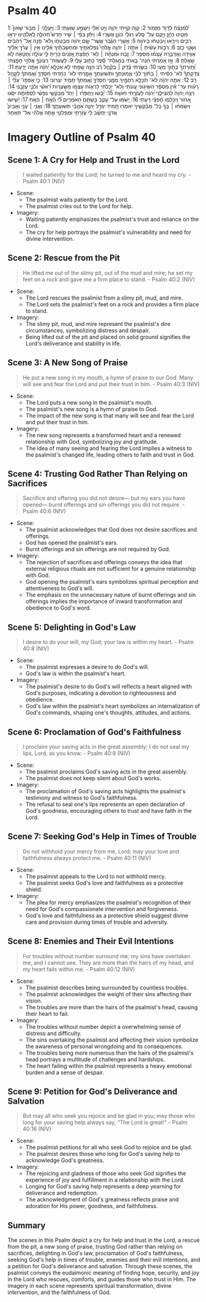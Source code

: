 # Psalm 40
1: לַ֝מְנַצֵּ֗חַ לְדָוִ֥ד מִזְמֽוֹר׃
2: קַוֺּ֣ה קִוִּ֣יתִי יְהוָ֑ה וַיֵּ֥ט אֵ֝לַ֗י וַיִּשְׁמַ֥ע שַׁוְעָתִֽי׃
3: וַיַּעֲלֵ֤נִי ׀ מִבּ֥וֹר שָׁאוֹן֮ מִטִּ֪יט הַיָּ֫וֵ֥ן וַיָּ֖קֶם עַל־ סֶ֥לַע רַגְלַ֗י כּוֹנֵ֥ן אֲשֻׁרָֽי׃
4: וַיִּתֵּ֬ן בְּפִ֨י ׀ שִׁ֥יר חָדָשׁ֮ תְּהִלָּ֪ה לֵֽאלֹ֫הֵ֥ינוּ יִרְא֣וּ רַבִּ֣ים וְיִירָ֑אוּ וְ֝יִבְטְח֗וּ בַּיהוָֽה׃
5: אַ֥שְֽׁרֵי הַגֶּ֗בֶר אֲשֶׁר־ שָׂ֣ם יְ֭הֹוָה מִבְטַח֑וֹ וְֽלֹא־ פָנָ֥ה אֶל־ רְ֝הָבִ֗ים וְשָׂטֵ֥י כָזָֽב׃
6: רַבּ֤וֹת עָשִׂ֨יתָ ׀ אַתָּ֤ה ׀ יְהוָ֣ה אֱלֹהַי֮ נִֽפְלְאֹתֶ֥יךָ וּמַחְשְׁבֹתֶ֗יךָ אֵ֫לֵ֥ינוּ אֵ֤ין ׀ עֲרֹ֬ךְ אֵלֶ֗יךָ אַגִּ֥ידָה וַאֲדַבֵּ֑רָה עָ֝צְמ֗וּ מִסַּפֵּֽר׃
7: זֶ֤בַח וּמִנְחָ֨ה ׀ לֹֽא־ חָפַ֗צְתָּ אָ֭זְנַיִם כָּרִ֣יתָ לִּ֑י עוֹלָ֥ה וַ֝חֲטָאָ֗ה לֹ֣א שָׁאָֽלְתָּ׃
8: אָ֣ז אָ֭מַרְתִּי הִנֵּה־ בָ֑אתִי בִּמְגִלַּת־ סֵ֝֗פֶר כָּת֥וּב עָלָֽי׃
9: לַֽעֲשֽׂוֹת־ רְצוֹנְךָ֣ אֱלֹהַ֣י חָפָ֑צְתִּי וְ֝ת֥וֹרָתְךָ֗ בְּת֣וֹךְ מֵעָֽי׃
10: בִּשַּׂ֤רְתִּי צֶ֨דֶק ׀ בְּקָ֘הָ֤ל רָ֗ב הִנֵּ֣ה שְׂ֭פָתַי לֹ֣א אֶכְלָ֑א יְ֝הוָ֗ה אַתָּ֥ה יָדָֽעְתָּ׃
11: צִדְקָתְךָ֬ לֹא־ כִסִּ֨יתִי ׀ בְּת֬וֹךְ לִבִּ֗י אֱמוּנָתְךָ֣ וּתְשׁוּעָתְךָ֣ אָמָ֑רְתִּי לֹא־ כִחַ֥דְתִּי חַסְדְּךָ֥ וַ֝אֲמִתְּךָ֗ לְקָהָ֥ל רָֽב׃
12: אַתָּ֤ה יְהוָ֗ה לֹא־ תִכְלָ֣א רַחֲמֶ֣יךָ מִמֶּ֑נִּי חַסְדְּךָ֥ וַ֝אֲמִתְּךָ֗ תָּמִ֥יד יִצְּרֽוּנִי׃
13: כִּ֤י אָפְפ֥וּ־ עָלַ֨י ׀ רָע֡וֹת עַד־ אֵ֬ין מִסְפָּ֗ר הִשִּׂיג֣וּנִי עֲ֭וֺנֹתַי וְלֹא־ יָכֹ֣לְתִּי לִרְא֑וֹת עָצְמ֥וּ מִשַּֽׂעֲר֥וֹת רֹ֝אשִׁ֗י וְלִבִּ֥י עֲזָבָֽנִי׃
14: רְצֵ֣ה יְ֭הוָה לְהַצִּילֵ֑נִי יְ֝הוָ֗ה לְעֶזְרָ֥תִי חֽוּשָׁה׃
15: יֵ֘בֹ֤שׁוּ וְיַחְפְּר֨וּ ׀ יַחַד֮ מְבַקְשֵׁ֥י נַפְשִׁ֗י לִסְפּ֫וֹתָ֥הּ יִסֹּ֣גוּ אָ֭חוֹר וְיִכָּלְמ֑וּ חֲ֝פֵצֵ֗י רָעָתִֽי׃
16: יָ֭שֹׁמּוּ עַל־ עֵ֣קֶב בָּשְׁתָּ֑ם הָאֹמְרִ֥ים לִ֝֗י הֶ֘אָ֥ח ׀ הֶאָֽח׃
17: יָ֘שִׂ֤ישׂוּ וְיִשְׂמְח֨וּ ׀ בְּךָ֗ כָּֽל־ מְבַ֫קְשֶׁ֥יךָ יֹאמְר֣וּ תָ֭מִיד יִגְדַּ֣ל יְהוָ֑ה אֹֽ֝הֲבֵ֗י תְּשׁוּעָתֶֽךָ׃
18: וַאֲנִ֤י ׀ עָנִ֣י וְאֶבְיוֹן֮ אֲדֹנָ֪י יַחֲשָׁ֫ב לִ֥י עֶזְרָתִ֣י וּמְפַלְטִ֣י אַ֑תָּה אֱ֝לֹהַ֗י אַל־ תְּאַחַֽר׃

# Imagery Outline of Psalm 40

## Scene 1: A Cry for Help and Trust in the Lord

> I waited patiently for the Lord; he turned to me and heard my cry. - Psalm 40:1 (NIV)

- Scene:
  - The psalmist waits patiently for the Lord.
  - The psalmist cries out to the Lord for help.
- Imagery:
  - Waiting patiently emphasizes the psalmist's trust and reliance on the Lord.
  - The cry for help portrays the psalmist's vulnerability and need for divine intervention.

## Scene 2: Rescue from the Pit

> He lifted me out of the slimy pit, out of the mud and mire; he set my feet on a rock and gave me a firm place to stand. - Psalm 40:2 (NIV)

- Scene:
  - The Lord rescues the psalmist from a slimy pit, mud, and mire.
  - The Lord sets the psalmist's feet on a rock and provides a firm place to stand.
- Imagery:
  - The slimy pit, mud, and mire represent the psalmist's dire circumstances, symbolizing distress and despair.
  - Being lifted out of the pit and placed on solid ground signifies the Lord's deliverance and stability in life.

## Scene 3: A New Song of Praise

> He put a new song in my mouth, a hymn of praise to our God. Many will see and fear the Lord and put their trust in him. - Psalm 40:3 (NIV)

- Scene:
  - The Lord puts a new song in the psalmist's mouth.
  - The psalmist's new song is a hymn of praise to God.
  - The impact of the new song is that many will see and fear the Lord and put their trust in him.
- Imagery:
  - The new song represents a transformed heart and a renewed relationship with God, symbolizing joy and gratitude.
  - The idea of many seeing and fearing the Lord implies a witness to the psalmist's changed life, leading others to faith and trust in God.

## Scene 4: Trusting God Rather Than Relying on Sacrifices

> Sacrifice and offering you did not desire— but my ears you have opened— burnt offerings and sin offerings you did not require. - Psalm 40:6 (NIV)

<!--- Certainly a mis-reading I would like but as the one in this context is the king, this should not be read as discarding ritual but that the king has a relationship with the Deity that includes up to the ritual, but also beyond it. See the Word Bible Vol. 1 on Psalms for a fuller analysis of this point.  --->

- Scene:
  - The psalmist acknowledges that God does not desire sacrifices and offerings.
  - God has opened the psalmist's ears.
  - Burnt offerings and sin offerings are not required by God.
- Imagery:
  - The rejection of sacrifices and offerings conveys the idea that external religious rituals are not sufficient for a genuine relationship with God.
  - God opening the psalmist's ears symbolizes spiritual perception and attentiveness to God's will.
  - The emphasis on the unnecessary nature of burnt offerings and sin offerings implies the importance of inward transformation and obedience to God's word.

## Scene 5: Delighting in God's Law

> I desire to do your will, my God; your law is within my heart. - Psalm 40:8 (NIV)

- Scene:
  - The psalmist expresses a desire to do God's will.
  - God's law is within the psalmist's heart.
- Imagery:
  - The psalmist's desire to do God's will reflects a heart aligned with God's purposes, indicating a devotion to righteousness and obedience.
  - God's law within the psalmist's heart symbolizes an internalization of God's commands, shaping one's thoughts, attitudes, and actions.

## Scene 6: Proclamation of God's Faithfulness

> I proclaim your saving acts in the great assembly; I do not seal my lips, Lord, as you know. - Psalm 40:9 (NIV)

- Scene:
  - The psalmist proclaims God's saving acts in the great assembly.
  - The psalmist does not keep silent about God's works.
- Imagery:
  - The proclamation of God's saving acts highlights the psalmist's testimony and witness to God's faithfulness.
  - The refusal to seal one's lips represents an open declaration of God's goodness, encouraging others to trust and have faith in the Lord.

## Scene 7: Seeking God's Help in Times of Trouble

> Do not withhold your mercy from me, Lord; may your love and faithfulness always protect me. - Psalm 40:11 (NIV)

- Scene:
  - The psalmist appeals to the Lord to not withhold mercy.
  - The psalmist seeks God's love and faithfulness as a protective shield.
- Imagery:
  - The plea for mercy emphasizes the psalmist's recognition of their need for God's compassionate intervention and forgiveness.
  - God's love and faithfulness as a protective shield suggest divine care and provision during times of trouble and adversity.

## Scene 8: Enemies and Their Evil Intentions

> For troubles without number surround me; my sins have overtaken me, and I cannot see. They are more than the hairs of my head, and my heart fails within me. - Psalm 40:12 (NIV)

- Scene:
  - The psalmist describes being surrounded by countless troubles.
  - The psalmist acknowledges the weight of their sins affecting their vision.
  - The troubles are more than the hairs of the psalmist's head, causing their heart to fail.
- Imagery:
  - The troubles without number depict a overwhelming sense of distress and difficulty.
  - The sins overtaking the psalmist and affecting their vision symbolize the awareness of personal wrongdoing and its consequences.
  - The troubles being more numerous than the hairs of the psalmist's head portrays a multitude of challenges and hardships.
  - The heart failing within the psalmist represents a heavy emotional burden and a sense of despair.

## Scene 9: Petition for God's Deliverance and Salvation

> But may all who seek you rejoice and be glad in you; may those who long for your saving help always say, “The Lord is great!” - Psalm 40:16 (NIV)

- Scene:
  - The psalmist petitions for all who seek God to rejoice and be glad.
  - The psalmist desires those who long for God's saving help to acknowledge God's greatness.
- Imagery:
  - The rejoicing and gladness of those who seek God signifies the experience of joy and fulfillment in a relationship with the Lord.
  - Longing for God's saving help represents a deep yearning for deliverance and redemption.
  - The acknowledgment of God's greatness reflects praise and adoration for His power, goodness, and faithfulness.

<!--- Err, why do we end with Psalm 40:16 - my copy has Psalm 40:17-18, you? ESV says for v. 18 "As for me, I am poor and needy, but the Lord takes thought for me. You are my help and my deliverer; do not delay, O my God!" --->

## Summary

The scenes in this Psalm depict a cry for help and trust in the Lord, a rescue from the pit, a new song of praise, trusting God rather than relying on sacrifices, delighting in God's law, proclamation of God's faithfulness, seeking God's help in times of trouble, enemies and their evil intentions, and a petition for God's deliverance and salvation. Through these scenes, the psalmist conveys the eudaimonic meaning of finding hope, security, and joy in the Lord who rescues, comforts, and guides those who trust in Him. The imagery in each scene represents spiritual transformation, divine intervention, and the faithfulness of God.
